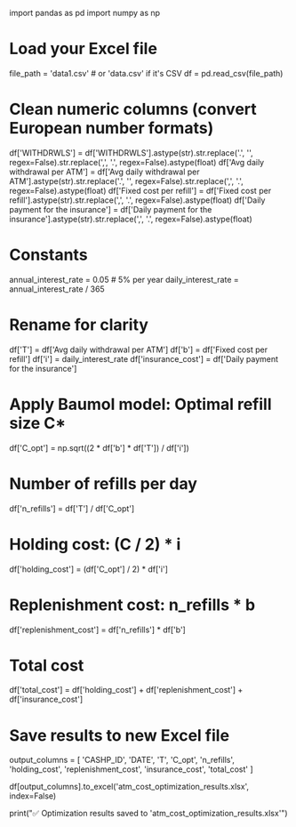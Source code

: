 import  pandas as pd 
import numpy as np



# Load your Excel file
file_path = 'data1.csv'  # or 'data.csv' if it's CSV
df = pd.read_csv(file_path)

# Clean numeric columns (convert European number formats)
df['WITHDRWLS'] = df['WITHDRWLS'].astype(str).str.replace('.', '', regex=False).str.replace(',', '.', regex=False).astype(float)
df['Avg daily withdrawal per ATM'] = df['Avg daily withdrawal per ATM'].astype(str).str.replace('.', '', regex=False).str.replace(',', '.', regex=False).astype(float)
df['Fixed cost per refill'] = df['Fixed cost per refill'].astype(str).str.replace(',', '.', regex=False).astype(float)
df['Daily payment for the insurance'] = df['Daily payment for the insurance'].astype(str).str.replace(',', '.', regex=False).astype(float)

# Constants
annual_interest_rate = 0.05  # 5% per year
daily_interest_rate = annual_interest_rate / 365

# Rename for clarity
df['T'] = df['Avg daily withdrawal per ATM']
df['b'] = df['Fixed cost per refill']
df['i'] = daily_interest_rate
df['insurance_cost'] = df['Daily payment for the insurance']

# Apply Baumol model: Optimal refill size C*
df['C_opt'] = np.sqrt((2 * df['b'] * df['T']) / df['i'])

# Number of refills per day
df['n_refills'] = df['T'] / df['C_opt']

# Holding cost: (C / 2) * i
df['holding_cost'] = (df['C_opt'] / 2) * df['i']

# Replenishment cost: n_refills * b
df['replenishment_cost'] = df['n_refills'] * df['b']

# Total cost
df['total_cost'] = df['holding_cost'] + df['replenishment_cost'] + df['insurance_cost']

# Save results to new Excel file
output_columns = [
    'CASHP_ID', 'DATE', 'T', 'C_opt', 'n_refills',
    'holding_cost', 'replenishment_cost', 'insurance_cost', 'total_cost'
]

df[output_columns].to_excel('atm_cost_optimization_results.xlsx', index=False)

print("✅ Optimization results saved to 'atm_cost_optimization_results.xlsx'")
